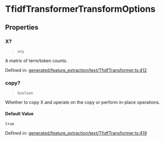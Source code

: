 # TfidfTransformerTransformOptions

## Properties

### X?

> `any`

A matrix of term/token counts.

Defined in:  [generated/feature\_extraction/text/TfidfTransformer.ts:412](https://github.com/transitive-bullshit/scikit-learn-ts/blob/92ab806/packages/sklearn/src/generated/feature_extraction/text/TfidfTransformer.ts#L412)

### copy?

> `boolean`

Whether to copy X and operate on the copy or perform in-place operations.

#### Default Value

`true`

Defined in:  [generated/feature\_extraction/text/TfidfTransformer.ts:419](https://github.com/transitive-bullshit/scikit-learn-ts/blob/92ab806/packages/sklearn/src/generated/feature_extraction/text/TfidfTransformer.ts#L419)
